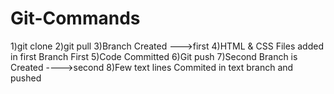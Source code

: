 # Git-Commands
1)git clone
2)git pull
3)Branch Created --->first
4)HTML & CSS Files added in first Branch First
5)Code Committed
6)Git push
7)Second Branch is Created ---->second
8)Few text lines Commited in text branch and pushed

